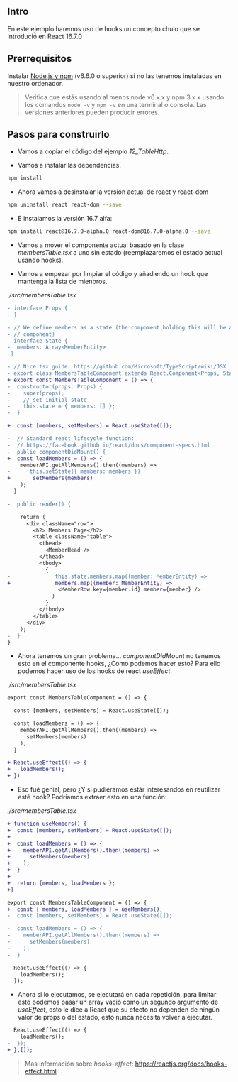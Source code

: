 ## Intro

En este ejemplo haremos uso de hooks un concepto chulo que se introdució en React 16.7.0

## Prerrequisitos

Instalar [Node.js y npm](https://nodejs.org/en/) (v6.6.0 o superior) si no las tenemos instaladas en nuestro ordenador.

> Verifica que estás usando al menos node v6.x.x y npm 3.x.x usando los comandos `node -v` y `npm -v` en una terminal o consola. Las versiones anteriores pueden producir errores.

## Pasos para construirlo

- Vamos a copiar el código del ejemplo _12_TableHttp_.

- Vamos a instalar las dependencias.

```bash
npm install
```

- Ahora vamos a desinstalar la versión actual de react y react-dom

```bash
npm uninstall react react-dom --save
```

- E instalamos la versión 16.7 alfa:

```bash
npm install react@16.7.0-alpha.0 react-dom@16.7.0-alpha.0 --save
```

- Vamos a mover el componente actual basado en la clase _membersTable.tsx_ a uno sin estado (reemplazaremos el estado actual usando hooks).

- Vamos a empezar por limpiar el código y añadiendo un hook que mantenga la lista de mienbros.

_./src/membersTable.tsx_

```diff
- interface Props {
- }

- // We define members as a state (the compoment holding this will be a container
- // component)
- interface State {
-  members: Array<MemberEntity>
-}

- // Nice tsx guide: https://github.com/Microsoft/TypeScript/wiki/JSX
- export class MembersTableComponent extends React.Component<Props, State> {
+ export const MembersTableComponent = () => {
-  constructor(props: Props) {
-    super(props);
-    // set initial state
-    this.state = { members: [] };
-  }

+  const [members, setMembers] = React.useState([]);

-  // Standard react lifecycle function:
-  // https://facebook.github.io/react/docs/component-specs.html
-  public componentDidMount() {
+  const loadMembers = () => {
    memberAPI.getAllMembers().then((members) =>
-      this.setState({ members: members })
+       setMembers(members)
    );
  }

-  public render() {

    return (
      <div className="row">
        <h2> Members Page</h2>
        <table className="table">
          <thead>
            <MemberHead />
          </thead>
          <tbody>
            {
-              this.state.members.map((member: MemberEntity) =>
+              members.map((member: MemberEntity) =>
                <MemberRow key={member.id} member={member} />
              )
            }
          </tbody>
        </table>
      </div>
    );
-  }
}
```

- Ahora tenemos un gran problema... _componentDidMount_ no tenemos esto en el componente hooks, ¿Como podemos hacer esto? Para ello podemos hacer uso de los hooks de react _useEffect_.

_./src/membersTable.tsx_

```diff
export const MembersTableComponent = () => {

  const [members, setMembers] = React.useState([]);

  const loadMembers = () => {
    memberAPI.getAllMembers().then((members) =>
      setMembers(members)
    );
  }

+ React.useEffect(() => {
+   loadMembers();
+ })
```

- Eso fué genial, pero ¿Y si pudiéramos estár interesandos en reutilizar esté hook? Podríamos extraer esto en una función:

_./src/membersTable.tsx_

```diff
+ function useMembers() {
+  const [members, setMembers] = React.useState([]);
+
+  const loadMembers = () => {
+    memberAPI.getAllMembers().then((members) =>
+      setMembers(members)
+    );
+  }
+
+  return {members, loadMembers };
+}

export const MembersTableComponent = () => {
+  const { members, loadMembers } = useMembers();
-  const [members, setMembers] = React.useState([]);

-  const loadMembers = () => {
-    memberAPI.getAllMembers().then((members) =>
-      setMembers(members)
-    );
-  }

  React.useEffect(() => {
    loadMembers();
  });
```

-  Ahora si lo ejecutamos, se ejecutará en cada repetición, para limitar esto podemos pasar un array vació como un segundo argumento de _useEffect_, esto le dice a React que su efecto no dependen de ningún valor de props o del estado, esto nunca necesita volver a ejecutar.

```diff
  React.useEffect(() => {
    loadMembers();
-  });
+ },[]);
```

> Mas información sobre _hooks-effect_: https://reactjs.org/docs/hooks-effect.html